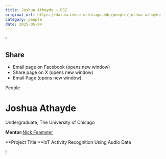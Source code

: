 ```yaml
---
title: Joshua Athayde – DSI
original_url: https://datascience.uchicago.edu/people/joshua-athayde
category: people
date: 2025-05-04
---
```


<!-- Table-like structure detected -->

!

## Share

* Email page on Facebook (opens new window)
* Share page on X (opens new window)
* Email Page (opens new window)

<!-- Table-like structure detected -->

People

# Joshua Athayde

Undergraduate, The University of Chicago

**Mentor:**[Nick Feamster](https://people.cs.uchicago.edu/~feamster/)

**Project Title:**IoT Activity Recognition Using Audio Data

!